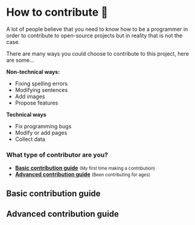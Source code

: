 # How to contribute 🔨

A lot of people believe that you need to know how to be a programmer in order to contribute to open-source projects but in reality that is not the case.

There are many ways you could choose to contribute to this project, here are some...

**Non-technical ways:**

* Fixing spelling errors
* Modifying sentences
* Add images
* Propose features

**Technical ways**

* Fix programming bugs
* Modify or add pages
* Collect data

### What type of contributor are you?

* [**Basic contribution guide**](/guide/#basic-contribution-guide) <smalL>(My first time making a contribution)</small>
* [**Advanced contribution guide**](/guide/#advanced-contribution-guide) <smalL>(Been contributing for ages)</small>

## Basic contribution guide

## Advanced contribution guide